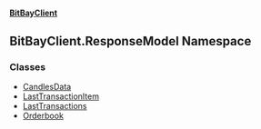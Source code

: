 #### [BitBayClient](./index.md 'index')
## BitBayClient.ResponseModel Namespace
### Classes
- [CandlesData](./BitBayClient-ResponseModel-CandlesData.md 'BitBayClient.ResponseModel.CandlesData')
- [LastTransactionItem](./BitBayClient-ResponseModel-LastTransactionItem.md 'BitBayClient.ResponseModel.LastTransactionItem')
- [LastTransactions](./BitBayClient-ResponseModel-LastTransactions.md 'BitBayClient.ResponseModel.LastTransactions')
- [Orderbook](./BitBayClient-ResponseModel-Orderbook.md 'BitBayClient.ResponseModel.Orderbook')
